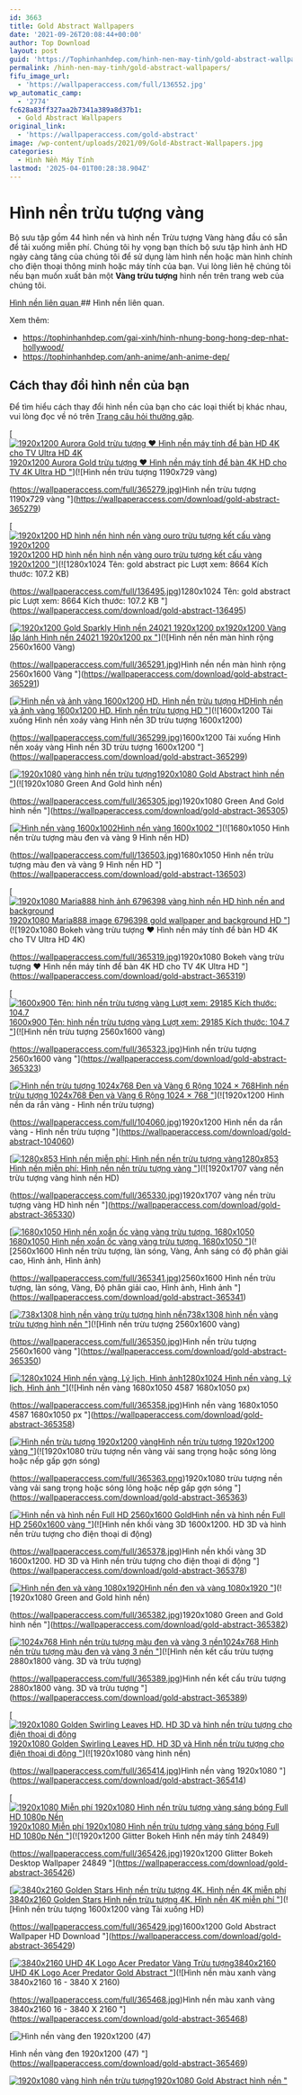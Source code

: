```yaml
---
id: 3663
title: Gold Abstract Wallpapers
date: '2021-09-26T20:08:44+00:00'
author: Top Download
layout: post
guid: 'https://Tophinhanhdep.com/hinh-nen-may-tinh/gold-abstract-wallpapers/'
permalink: /hinh-nen-may-tinh/gold-abstract-wallpapers/
fifu_image_url:
  - 'https://wallpaperaccess.com/full/136552.jpg'
wp_automatic_camp:
  - '2774'
fc628a83ff327aa2b7341a389a8d37b1:
  - Gold Abstract Wallpapers
original_link:
  - 'https://wallpaperaccess.com/gold-abstract'
image: /wp-content/uploads/2021/09/Gold-Abstract-Wallpapers.jpg
categories:
  - Hình Nền Máy Tính
lastmod: '2025-04-01T00:28:38.904Z'
---
```

# Hình nền trừu tượng vàng

Bộ sưu tập gồm 44 hình nền và hình nền Trừu tượng Vàng hàng đầu có sẵn để tải xuống miễn phí. Chúng tôi hy vọng bạn thích bộ sưu tập hình ảnh HD ngày càng tăng của chúng tôi để sử dụng làm hình nền hoặc màn hình chính cho điện thoại thông minh hoặc máy tính của bạn. Vui lòng liên hệ chúng tôi nếu bạn muốn xuất bản một **Vàng trừu tượng** hình nền trên trang web của chúng tôi.

[ Hình nền liên quan ](#related) ## Hình nền liên quan.

   
 Xem thêm:

   
- <https://tophinhanhdep.com/gai-xinh/hinh-nhung-bong-hong-dep-nhat-hollywood/>
- <https://tophinhanhdep.com/anh-anime/anh-anime-dep/>

## Cách thay đổi hình nền của bạn

Để tìm hiểu cách thay đổi hình nền của bạn cho các loại thiết bị khác nhau, vui lòng đọc về nó trên [Trang câu hỏi thường gặp](https://tophinhanhdep.com/faq/).

  
[[![1920x1200 Aurora Gold trừu tượng ❤ Hình nền máy tính để bàn HD 4K cho TV Ultra HD 4K](https://wallpaperaccess.com/full/136552.jpg)1920x1200 Aurora Gold trừu tượng ❤ Hình nền máy tính để bàn 4K HD cho TV 4K Ultra HD "](https://wallpaperaccess.com/download/gold-abstract-136552)](![Hình nền trừu tượng 1190x729 vàng)

(https://wallpaperaccess.com/full/365279.jpg)Hình nền trừu tượng 1190x729 vàng "](https://wallpaperaccess.com/download/gold-abstract-365279)

[[![1920x1200 HD hình nền hình nền vàng ouro trừu tượng kết cấu vàng 1920x1200](https://wallpaperaccess.com/full/365281.jpg)1920x1200 HD hình nền hình nền vàng ouro trừu tượng kết cấu vàng 1920x1200 "](https://wallpaperaccess.com/download/gold-abstract-365281)](![1280x1024 Tên: gold abstract pic Lượt xem: 8664 Kích thước: 107.2 KB)

(https://wallpaperaccess.com/full/136495.jpg)1280x1024 Tên: gold abstract pic Lượt xem: 8664 Kích thước: 107.2 KB "](https://wallpaperaccess.com/download/gold-abstract-136495)

[[![1920x1200 Gold Sparkly Hình nền 24021 1920x1200 px](https://wallpaperaccess.com/full/365288.jpg)1920x1200 Vàng lấp lánh Hình nền 24021 1920x1200 px "](https://wallpaperaccess.com/download/gold-abstract-365288)](![Hình nền nền màn hình rộng 2560x1600 Vàng)

(https://wallpaperaccess.com/full/365291.jpg)Hình nền nền màn hình rộng 2560x1600 Vàng "](https://wallpaperaccess.com/download/gold-abstract-365291)

[[![Hình nền và ảnh vàng 1600x1200 HD.  Hình nền trừu tượng HD](https://wallpaperaccess.com/full/365292.jpg)Hình nền và ảnh vàng 1600x1200 HD. Hình nền trừu tượng HD "](https://wallpaperaccess.com/download/gold-abstract-365292)](![1600x1200 Tải xuống Hình nền xoáy vàng Hình nền 3D trừu tượng 1600x1200)

(https://wallpaperaccess.com/full/365299.jpg)1600x1200 Tải xuống Hình nền xoáy vàng Hình nền 3D trừu tượng 1600x1200 "](https://wallpaperaccess.com/download/gold-abstract-365299)

[[![1920x1080 vàng hình nền trừu tượng](https://wallpaperaccess.com/full/365300.jpg)1920x1080 Gold Abstract hình nền "](https://wallpaperaccess.com/download/gold-abstract-365300)](![1920x1080 Green And Gold hình nền)

(https://wallpaperaccess.com/full/365305.jpg)1920x1080 Green And Gold hình nền "](https://wallpaperaccess.com/download/gold-abstract-365305)

 [[![Hình nền vàng 1600x1002](https://wallpaperaccess.com/full/365309.jpg)Hình nền vàng 1600x1002 "](https://wallpaperaccess.com/download/gold-abstract-365309)](![1680x1050 Hình nền trừu tượng màu đen và vàng 9 Hình nền HD)

(https://wallpaperaccess.com/full/136503.jpg)1680x1050 Hình nền trừu tượng màu đen và vàng 9 Hình nền HD "](https://wallpaperaccess.com/download/gold-abstract-136503)

[[![1920x1080 Maria888 hình ảnh 6796398 vàng hình nền HD hình nền and background](https://wallpaperaccess.com/full/365316.jpg)1920x1080 Maria888 image 6796398 gold wallpaper and background HD "](https://wallpaperaccess.com/download/gold-abstract-365316)](![1920x1080 Bokeh vàng trừu tượng ❤ Hình nền máy tính để bàn HD 4K cho TV Ultra HD 4K)

(https://wallpaperaccess.com/full/365319.jpg)1920x1080 Bokeh vàng trừu tượng ❤ Hình nền máy tính để bàn 4K HD cho TV 4K Ultra HD "](https://wallpaperaccess.com/download/gold-abstract-365319)

[[![1600x900 Tên: hình nền trừu tượng vàng Lượt xem: 29185 Kích thước: 104.7](https://wallpaperaccess.com/full/365320.jpg)1600x900 Tên: hình nền trừu tượng vàng Lượt xem: 29185 Kích thước: 104.7 "](https://wallpaperaccess.com/download/gold-abstract-365320)](![Hình nền trừu tượng 2560x1600 vàng)

(https://wallpaperaccess.com/full/365323.jpg)Hình nền trừu tượng 2560x1600 vàng "](https://wallpaperaccess.com/download/gold-abstract-365323)

[[![Hình nền trừu tượng 1024x768 Đen và Vàng 6 Rộng 1024 × 768](https://wallpaperaccess.com/full/136507.jpg)Hình nền trừu tượng 1024x768 Đen và Vàng 6 Rộng 1024 × 768 "](https://wallpaperaccess.com/download/gold-abstract-136507)](![1920x1200 Hình nền da rắn vàng - Hình nền trừu tượng)

(https://wallpaperaccess.com/full/104060.jpg)1920x1200 Hình nền da rắn vàng - Hình nền trừu tượng "](https://wallpaperaccess.com/download/gold-abstract-104060)

[[![1280x853 Hình nền miễn phí: Hình nền nền trừu tượng vàng](https://wallpaperaccess.com/full/365329.jpg)1280x853 Hình nền miễn phí: Hình nền nền trừu tượng vàng "](https://wallpaperaccess.com/download/gold-abstract-365329)](![1920x1707 vàng nền trừu tượng vàng hình nền HD)

(https://wallpaperaccess.com/full/365330.jpg)1920x1707 vàng nền trừu tượng vàng HD hình nền "](https://wallpaperaccess.com/download/gold-abstract-365330)

[[![1680x1050 Hình nền xoắn ốc vàng vàng trừu tượng.  1680x1050](https://wallpaperaccess.com/full/365337.jpg)1680x1050 Hình nền xoắn ốc vàng vàng trừu tượng. 1680x1050 "](https://wallpaperaccess.com/download/gold-abstract-365337)](![2560x1600 Hình nền trừu tượng, làn sóng, Vàng, Ánh sáng có độ phân giải cao, Hình ảnh, Hình ảnh)

(https://wallpaperaccess.com/full/365341.jpg)2560x1600 Hình nền trừu tượng, làn sóng, Vàng, Độ phân giải cao, Hình ảnh, Hình ảnh "](https://wallpaperaccess.com/download/gold-abstract-365341)

[[![738x1308 hình nền vàng trừu tượng hình nền](https://wallpaperaccess.com/full/365347.jpg)738x1308 hình nền vàng trừu tượng hình nền "](https://wallpaperaccess.com/download/gold-abstract-365347)](![Hình nền trừu tượng 2560x1600 vàng)

(https://wallpaperaccess.com/full/365350.jpg)Hình nền trừu tượng 2560x1600 vàng "](https://wallpaperaccess.com/download/gold-abstract-365350)

[[![1280x1024 Hình nền vàng, Lý lịch, Hình ảnh](https://wallpaperaccess.com/full/365355.jpg)1280x1024 Hình nền vàng, Lý lịch, Hình ảnh "](https://wallpaperaccess.com/download/gold-abstract-365355)](![Hình nền vàng 1680x1050 4587 1680x1050 px)

(https://wallpaperaccess.com/full/365358.jpg)Hình nền vàng 1680x1050 4587 1680x1050 px "](https://wallpaperaccess.com/download/gold-abstract-365358)

[[![Hình nền trừu tượng 1920x1200 vàng](https://wallpaperaccess.com/full/365360.jpg)Hình nền trừu tượng 1920x1200 vàng "](https://wallpaperaccess.com/download/gold-abstract-365360)](![1920x1080 trừu tượng nền vàng vải sang trọng hoặc sóng lỏng hoặc nếp gấp gợn sóng)

(https://wallpaperaccess.com/full/365363.png)1920x1080 trừu tượng nền vàng vải sang trọng hoặc sóng lỏng hoặc nếp gấp gợn sóng "](https://wallpaperaccess.com/download/gold-abstract-365363)

[[![Hình nền và hình nền Full HD 2560x1600 Gold](https://wallpaperaccess.com/full/365370.jpg)Hình nền và hình nền Full HD 2560x1600 vàng "](https://wallpaperaccess.com/download/gold-abstract-365370)](![Hình nền khối vàng 3D 1600x1200.  HD 3D và hình nền trừu tượng cho điện thoại di động)

(https://wallpaperaccess.com/full/365378.jpg)Hình nền khối vàng 3D 1600x1200. HD 3D và Hình nền trừu tượng cho điện thoại di động "](https://wallpaperaccess.com/download/gold-abstract-365378)

[[![Hình nền đen và vàng 1080x1920](https://wallpaperaccess.com/full/136519.jpg)Hình nền đen và vàng 1080x1920 "](https://wallpaperaccess.com/download/gold-abstract-136519)](![1920x1080 Green and Gold hình nền)

(https://wallpaperaccess.com/full/365382.jpg)1920x1080 Green and Gold hình nền "](https://wallpaperaccess.com/download/gold-abstract-365382)

[[![1024x768 Hình nền trừu tượng màu đen và vàng 3 nền](https://wallpaperaccess.com/full/365386.jpg)1024x768 Hình nền trừu tượng màu đen và vàng 3 nền "](https://wallpaperaccess.com/download/gold-abstract-365386)](![Hình nền kết cấu trừu tượng 2880x1800 vàng.  3D và trừu tượng)

(https://wallpaperaccess.com/full/365389.jpg)Hình nền kết cấu trừu tượng 2880x1800 vàng. 3D và trừu tượng "](https://wallpaperaccess.com/download/gold-abstract-365389)

[[![1920x1080 Golden Swirling Leaves HD.  HD 3D và hình nền trừu tượng cho điện thoại di động](https://wallpaperaccess.com/full/365393.jpg)1920x1080 Golden Swirling Leaves HD. HD 3D và Hình nền trừu tượng cho điện thoại di động "](https://wallpaperaccess.com/download/gold-abstract-365393)](![1920x1080 vàng hình nền)

(https://wallpaperaccess.com/full/365414.jpg)Hình nền vàng 1920x1080 "](https://wallpaperaccess.com/download/gold-abstract-365414)

[[![1920x1080 Miễn phí 1920x1080 Hình nền trừu tượng vàng sáng bóng Full HD 1080p Nền](https://wallpaperaccess.com/full/365424.jpg)1920x1080 Miễn phí 1920x1080 Hình nền trừu tượng vàng sáng bóng Full HD 1080p Nền "](https://wallpaperaccess.com/download/gold-abstract-365424)](![1920x1200 Glitter Bokeh Hình nền máy tính 24849)

(https://wallpaperaccess.com/full/365426.jpg)1920x1200 Glitter Bokeh Desktop Wallpaper 24849 "](https://wallpaperaccess.com/download/gold-abstract-365426)

[[![3840x2160 Golden Stars Hình nền trừu tượng 4K.  Hình nền 4K miễn phí](https://wallpaperaccess.com/full/100508.jpg)3840x2160 Golden Stars Hình nền trừu tượng 4K. Hình nền 4K miễn phí "](https://wallpaperaccess.com/download/gold-abstract-100508)](![Hình nền trừu tượng 1600x1200 vàng Tải xuống HD)

(https://wallpaperaccess.com/full/365429.jpg)1600x1200 Gold Abstract Wallpaper HD Download "](https://wallpaperaccess.com/download/gold-abstract-365429)

[[![3840x2160 UHD 4K Logo Acer Predator Vàng Trừu tượng](https://wallpaperaccess.com/full/365451.jpg)3840x2160 UHD 4K Logo Acer Predator Gold Abstract "](https://wallpaperaccess.com/download/gold-abstract-365451)](![Hình nền màu xanh vàng 3840x2160 16 - 3840 X 2160)

(https://wallpaperaccess.com/full/365468.jpg)Hình nền màu xanh vàng 3840x2160 16 - 3840 X 2160 "](https://wallpaperaccess.com/download/gold-abstract-365468)

[![Hình nền vàng đen 1920x1200 (47)](https://wallpaperaccess.com/full/365469.jpg)

Hình nền vàng đen 1920x1200 (47) "](https://wallpaperaccess.com/download/gold-abstract-365469)

[![1920x1080 vàng hình nền trừu tượng](https://wallpaperaccess.com/full/365471.jpg)1920x1080 Gold Abstract hình nền "](https://wallpaperaccess.com/download/gold-abstract-365471)
